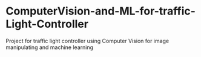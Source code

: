 # ComputerVision-and-ML-for-traffic-Light-Controller
Project for traffic light controller using Computer Vision for image manipulating and machine learning
